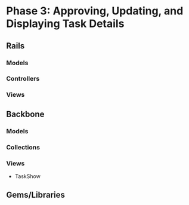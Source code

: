 # Phase 3: Approving, Updating, and Displaying Task Details

## Rails
### Models

### Controllers

### Views

## Backbone
### Models

### Collections

### Views
* TaskShow

## Gems/Libraries
